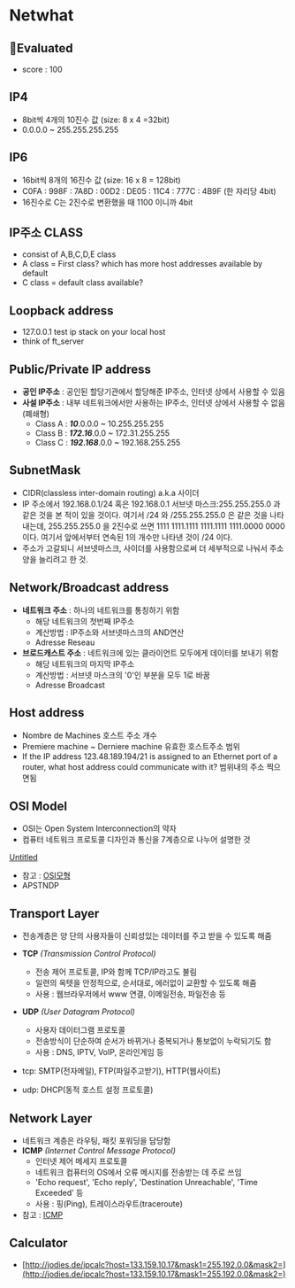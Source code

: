 # Netwhat

## :mag_right:Evaluated
+ score : 100

## **IP4**

- 8bit씩 4개의 10진수 값 (size: 8 x 4 =32bit)
- 0.0.0.0 ~ 255.255.255.255

## **IP6**

- 16bit씩 8개의 16진수 값 (size: 16 x 8 = 128bit)
- C0FA : 998F : 7A8D : 00D2 : DE05 : 11C4 : 777C : 4B9F (한 자리당 4bit)
- 16진수로 C는 2진수로 변환했을 때 1100 이니까 4bit

## **IP주소 CLASS**

- consist of A,B,C,D,E class
- A class = First class? which has more host addresses available by default
- C class = default class available?

## **Loopback address**

- 127.0.0.1 test ip stack on your local host
- think of ft_server

## **Public/Private IP address**

- **공인 IP주소** : 공인된 할당기관에서 할당해준 IP주소, 인터넷 상에서 사용할 수 있음
- **사설 IP주소** : 내부 네트워크에서만 사용하는 IP주소, 인터넷 상에서 사용할 수 없음 (폐쇄형)
    - Class A : ***10***.0.0.0 ~ 10.255.255.255
    - Class B : ***172.16***.0.0 ~ 172.31.255.255
    - Class C : ***192.168***.0.0 ~ 192.168.255.255

## SubnetMask

- CIDR(classless inter-domain routing) a.k.a 사이더
- IP 주소에서 192.168.0.1/24 혹은 192.168.0.1 서브넷 마스크:255.255.255.0 과 같은 것을 본 적이 있을 것이다. 여기서 /24 와 /255.255.255.0 은 같은 것을 나타내는데, 255.255.255.0 을 2진수로 쓰면 1111 1111.1111 1111.1111 1111.0000 0000이다. 여기서 앞에서부터 연속된 1의 개수만 나타낸 것이 /24 이다.
- 주소가 고갈되니 서브넷마스크, 사이더를 사용함으로써 더 세부적으로 나눠서 주소 양을 늘리려고 한 것.

## Network/Broadcast address

- **네트워크 주소** : 하나의 네트워크를 통칭하기 위함
    - 해당 네트워크의 첫번째 IP주소
    - 계산방법 : IP주소와 서브넷마스크의 AND연산
    - Adresse Reseau
- **브로드캐스트 주소** : 네트워크에 있는 클라이언트 모두에게 데이터를 보내기 위함
    - 해당 네트워크의 마지막 IP주소
    - 계산방법 : 서브넷 마스크의 '0'인 부분을 모두 1로 바꿈
    - Adresse Broadcast

## Host address

- Nombre de Machines 호스트 주소 개수
- Premiere machine ~ Derniere machine 유효한 호스트주소 범위
- If the IP address 123.48.189.194/21 is assigned to an Ethernet port of a router, what host address could communicate with it? 범위내의 주소 찍으면됨

## **OSI Model**

- OSI는 Open System Interconnection의 약자
- 컴퓨터 네트워크 프로토콜 디자인과 통신을 7계층으로 나누어 설명한 것

[Untitled](https://www.notion.so/d9e57cc3898c48019ab6c960c3d0d62a)

- 참고 : [OSI모형](https://ko.wikipedia.org/wiki/OSI_%EB%AA%A8%ED%98%95)
- APSTNDP

## **Transport Layer**

- 전송계층은 양 단의 사용자들이 신뢰성있는 데이터를 주고 받을 수 있도록 해줌
- **TCP** *(Transmission Control Protocol)*
    - 전송 제어 프로토콜, IP와 함께 TCP/IP라고도 불림
    - 일련의 옥텟을 안정적으로, 순서대로, 에러없이 교환할 수 있도록 해줌
    - 사용 : 웹브라우저에서 www 연결, 이메일전송, 파일전송 등
- **UDP** *(User Datagram Protocol)*
    - 사용자 데이터그램 프로토콜
    - 전송방식이 단순하여 순서가 바뀌거나 중복되거나 통보없이 누락되기도 함
    - 사용 : DNS, IPTV, VoIP, 온라인게임 등

- tcp: SMTP(전자메일), FTP(파일주고받기), HTTP(웹사이트)
- udp: DHCP(동적 호스트 설정 프로토콜)

## **Network Layer**

- 네트워크 계층은 라우팅, 패킷 포워딩을 담당함
- **ICMP** *(Internet Control Message Protocol)*
    - 인터넷 제어 메세지 프로토콜
    - 네트워크 컴퓨터의 OS에서 오류 메시지를 전송받는 데 주로 쓰임
    - 'Echo request', 'Echo reply', 'Destination Unreachable', 'Time Exceeded' 등
    - 사용 : 핑(Ping), 트레이스라우트(traceroute)
- 참고 : [ICMP](https://ko.wikipedia.org/wiki/%EC%9D%B8%ED%84%B0%EB%84%B7_%EC%A0%9C%EC%96%B4_%EB%A9%94%EC%8B%9C%EC%A7%80_%ED%94%84%EB%A1%9C%ED%86%A0%EC%BD%9C)

## **Calculator**

- [http://jodies.de/ipcalc?host=133.159.10.17&mask1=255.192.0.0&mask2=](http://jodies.de/ipcalc?host=133.159.10.17&mask1=255.192.0.0&mask2=)
